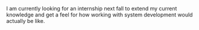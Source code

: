 I am currently looking for an internship next fall to extend my current knowledge and get a feel for how working with system development would actually be like. 
